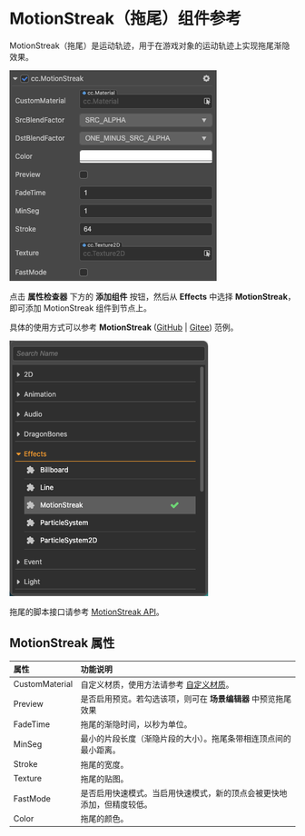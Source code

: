 # MotionStreak（拖尾）组件参考

MotionStreak（拖尾）是运动轨迹，用于在游戏对象的运动轨迹上实现拖尾渐隐效果。

![motionstreak](motion-streak/motionstreak.png)

点击 **属性检查器** 下方的 **添加组件** 按钮，然后从 **Effects** 中选择 **MotionStreak**，即可添加 MotionStreak 组件到节点上。

具体的使用方式可以参考 **MotionStreak** ([GitHub](https://github.com/cocos/cocos-test-projects/tree/v3.5/assets/cases/ui/24.motion-streak) | [Gitee](https://gitee.com/mirrors_cocos-creator/test-cases-3d/tree/v3.5/assets/cases/ui/24.motion-streak)) 范例。

![add motionStreak](motion-streak/add-motion-streak.png)

拖尾的脚本接口请参考 [MotionStreak API](%__APIDOC__%/zh/class/MotionStreak)。

## MotionStreak 属性

| 属性 |   功能说明
| :-------------- | :----------- |
| CustomMaterial | 自定义材质，使用方法请参考 [自定义材质](./../../ui-system/components/engine/ui-material.md)。 |
| Preview  | 是否启用预览。若勾选该项，则可在 **场景编辑器** 中预览拖尾效果 |
| FadeTime | 拖尾的渐隐时间，以秒为单位。|
| MinSeg   | 最小的片段长度（渐隐片段的大小）。拖尾条带相连顶点间的最小距离。|
| Stroke   | 拖尾的宽度。|
| Texture  | 拖尾的贴图。|
| FastMode | 是否启用快速模式。当启用快速模式，新的顶点会被更快地添加，但精度较低。|
| Color    | 拖尾的颜色。 |
